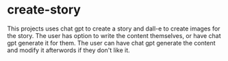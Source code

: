 # create-story

This projects uses chat gpt to create a story and dall-e to create images for the story. The user has option to write the content themselves, or have chat gpt generate it for them.
The user can have chat gpt generate the content and modify it afterwords if they don't like it. 

